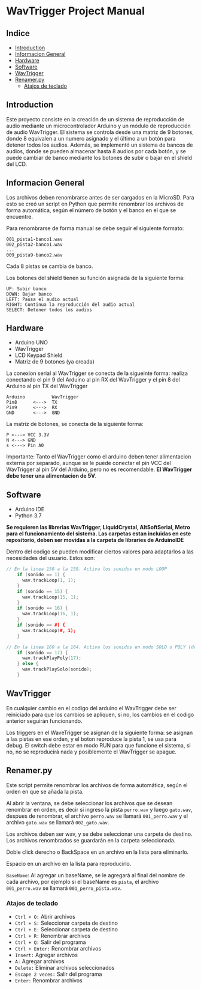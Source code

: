 # WavTrigger Project Manual
## Indice
- [Introduction](#introduction)
- [Informacion General](#informacion-general)
- [Hardware](#hardware)
- [Software](#software)
- [WavTrigger](#wavtrigger)
- [Renamer.py](#renamerpy)
    - [Atajos de teclado](#atajos-de-teclado)

## Introduction
Este proyecto consiste en la creación de un sistema de reproducción de audio mediante un microcontrolador Arduino y un módulo de reproducción de audio WavTrigger. El sistema se controla desde una matriz de 9 botones, donde 8 equivalen a un numero asignado y el último a un botón para detener todos los audios. Además, se implementó un sistema de bancos de audios, donde se pueden almacenar hasta 8 audios por cada botón, y se puede cambiar de banco mediante los botones de subir o bajar en el shield del LCD.


## Informacion General

Los archivos deben renombrarse antes de ser cargados en la MicroSD. Para esto se creó un script en Python que permite renombrar los archivos de forma automática, según el número de botón y el banco en el que se encuentre. 

Para renombrarse de forma manual se debe seguir el siguiente formato: 
```
001_pista1-banco1.wav
002_pista2-banco1.wav
...
009_pista9-banco2.wav
``` 
Cada 8 pistas se cambia de banco.

Los botones del shield tienen su función asignada de la siguiente forma:
```
UP: Subir banco
DOWN: Bajar banco
LEFT: Pausa el audio actual
RIGHT: Continua la reproducción del audio actual
SELECT: Detener todos los audios
```

## Hardware
- Arduino UNO
- WavTrigger
- LCD Keypad Shield
- Matriz de 9 botones (ya creada)

La conexion serial al WavTrigger se conecta de la sigueinte forma:
realiza conectando el pin 9 del Arduino al pin RX del WavTrigger y el pin 8 del Arduino al pin TX del WavTrigger
```
Arduino          WavTrigger
Pin8      <--->  TX
Pin9      <--->  RX
GND       <--->  GND
```

La matriz de botones, se conecta de la siguiente forma:
```
P <---> VCC 3.3V
N <---> GND
s <---> Pin A0
```

Importante: Tanto el WavTrigger como el arduino deben tener alimentacion externa por separado, aunque se le puede conectar el pin VCC del WavTrigger al pin 5V del Arduino, pero no es recomendable. **El WavTrigger debe tener una alimentacion de 5V**.

## Software
- Arduino IDE
- Python 3.7

  
**Se requieren las librerias WavTrigger, LiquidCrystal, AltSoftSerial, Metro para el funcionamiento del sistema. Las carpetas estan incluidas en este repositorio, deben ser movidas a la carpeta de libraries de ArduinoIDE** 

Dentro del codigo se pueden modificar ciertos valores para adaptarlos a las necesidades del usuario. Estos son:

```cpp
// En la linea 150 a la 158. Activa los sonidos en modo LOOP
    if (sonido == 1) {
      wav.trackLoop(1, 1);
    }
    if (sonido == 15) {
      wav.trackLoop(15, 1);
    }
    if (sonido == 16) {
      wav.trackLoop(16, 1);
    }
    if (sonido == #) {
      wav.trackLoop(#, 1);
    }
```
    
```cpp
// En la linea 160 a la 164. Activa los sonidos en modo SOLO o POLY (dependiendo del sonido)
    if (sonido == 17) {
      wav.trackPlayPoly(17);
    } else {
      wav.trackPlaySolo(sonido);
    }
```

## WavTrigger
En cualquier cambio en el codigo del arduino el WavTrigger debe ser reiniciado para que los cambios se apliquen, si no, los cambios en el codigo anterior seguirán funcionando.

Los triggers en el WaveTrigger se asignan de la siguiente forma: se asignan a las pistas en ese orden, y el boton reproduce la pista 1, se usa para debug. El switch debe estar en modo RUN para que funcione el sistema, si no, no se reproducirá nada y posiblemente el WavTrigger se apague.

## Renamer.py
Este script permite renombrar los archivos de forma automática, según el orden en que se añada la pista. 

Al abrir la ventana, se debe seleccionar los archivos que se desean renombrar en orden, es decir si ingreso la pista `perro.wav` y luego `gato.wav`, despues de renombrar, el archivo `perro.wav` se llamará `001_perro.wav` y el archivo `gato.wav` se llamará `002_gato.wav`.

Los archivos deben ser wav, y se debe seleccionar una carpeta de destino. Los archivos renombrados se guardarán en la carpeta seleccionada.

Doble click derecho o BackSpace en un archivo en la lista para eliminarlo.

Espacio en un archivo en la lista para reproducirlo.

`BaseName`: Al agregar un baseName, se le agregará al final del nombre de cada archivo, por ejemplo si el baseName es `pista`, el archivo `001_perro.wav` se llamará `001_perro_pista.wav`.

### Atajos de teclado
- `Ctrl + O:` Abrir archivos
- `Ctrl + S:` Seleccionar carpeta de destino
- `Ctrl + E:` Seleccionar carpeta de destino
- `Ctrl + R:` Renombrar archivos
- `Ctrl + Q:` Salir del programa
- `Ctrl + Enter:` Renombrar archivos
- `Insert:` Agregar archivos
- `A:` Agregar archivos
- `Delete:` Eliminar archivos seleccionados
- `Escape 2 veces:` Salir del programa
- `Enter:` Renombrar archivos

